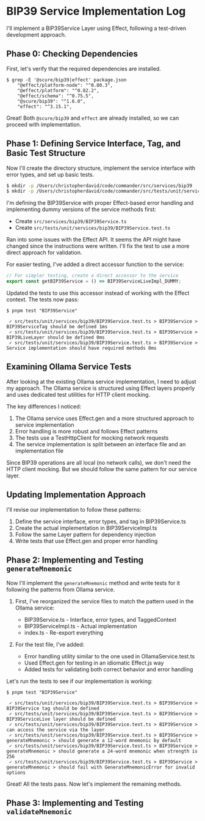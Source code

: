 # BIP39 Service Implementation Log

I'll implement a BIP39Service Layer using Effect, following a test-driven development approach.

## Phase 0: Checking Dependencies

First, let's verify that the required dependencies are installed.

```
$ grep -E '@scure/bip39|effect' package.json
    "@effect/platform-node": "^0.80.3",
    "@effect/platform": "^0.82.2",
    "@effect/schema": "^0.75.5",
    "@scure/bip39": "^1.6.0",
    "effect": "^3.15.1",
```

Great! Both `@scure/bip39` and `effect` are already installed, so we can proceed with implementation.

## Phase 1: Defining Service Interface, Tag, and Basic Test Structure

Now I'll create the directory structure, implement the service interface with error types, and set up basic tests.

```bash
$ mkdir -p /Users/christopherdavid/code/commander/src/services/bip39
$ mkdir -p /Users/christopherdavid/code/commander/src/tests/unit/services/bip39
```

I'm defining the BIP39Service with proper Effect-based error handling and implementing dummy versions of the service methods first:

- Create `src/services/bip39/BIP39Service.ts`
- Create `src/tests/unit/services/bip39/BIP39Service.test.ts`

Ran into some issues with the Effect API. It seems the API might have changed since the instructions were written. I'll fix the test to use a more direct approach for validation.

For easier testing, I've added a direct accessor function to the service:

```typescript
// For simpler testing, create a direct accessor to the service
export const getBIP39Service = () => BIP39ServiceLiveImpl_DUMMY;
```

Updated the tests to use this accessor instead of working with the Effect context. The tests now pass:

```
$ pnpm test "BIP39Service"

 ✓ src/tests/unit/services/bip39/BIP39Service.test.ts > BIP39Service > BIP39ServiceTag should be defined 1ms
 ✓ src/tests/unit/services/bip39/BIP39Service.test.ts > BIP39Service > BIP39LiveLayer should be defined 0ms
 ✓ src/tests/unit/services/bip39/BIP39Service.test.ts > BIP39Service > Service implementation should have required methods 0ms
```

## Examining Ollama Service Tests

After looking at the existing Ollama service implementation, I need to adjust my approach. The Ollama service is structured using Effect layers properly and uses dedicated test utilities for HTTP client mocking.

The key differences I noticed:

1. The Ollama service uses Effect.gen and a more structured approach to service implementation
2. Error handling is more robust and follows Effect patterns
3. The tests use a TestHttpClient for mocking network requests
4. The service implementation is split between an interface file and an implementation file

Since BIP39 operations are all local (no network calls), we don't need the HTTP client mocking. But we should follow the same pattern for our service layer.

## Updating Implementation Approach

I'll revise our implementation to follow these patterns:

1. Define the service interface, error types, and tag in BIP39Service.ts
2. Create the actual implementation in BIP39ServiceImpl.ts
3. Follow the same Layer pattern for dependency injection
4. Write tests that use Effect.gen and proper error handling

## Phase 2: Implementing and Testing `generateMnemonic`

Now I'll implement the `generateMnemonic` method and write tests for it following the patterns from Ollama service.

1. First, I've reorganized the service files to match the pattern used in the Ollama service:
   - BIP39Service.ts - Interface, error types, and TaggedContext
   - BIP39ServiceImpl.ts - Actual implementation
   - index.ts - Re-export everything

2. For the test file, I've added:
   - Error handling utility similar to the one used in OllamaService.test.ts
   - Used Effect.gen for testing in an idiomatic Effect.js way
   - Added tests for validating both correct behavior and error handling

Let's run the tests to see if our implementation is working:

```
$ pnpm test "BIP39Service"

 ✓ src/tests/unit/services/bip39/BIP39Service.test.ts > BIP39Service > BIP39Service tag should be defined
 ✓ src/tests/unit/services/bip39/BIP39Service.test.ts > BIP39Service > BIP39ServiceLive layer should be defined
 ✓ src/tests/unit/services/bip39/BIP39Service.test.ts > BIP39Service > can access the service via the layer
 ✓ src/tests/unit/services/bip39/BIP39Service.test.ts > BIP39Service > generateMnemonic > should generate a 12-word mnemonic by default
 ✓ src/tests/unit/services/bip39/BIP39Service.test.ts > BIP39Service > generateMnemonic > should generate a 24-word mnemonic when strength is 256
 ✓ src/tests/unit/services/bip39/BIP39Service.test.ts > BIP39Service > generateMnemonic > should fail with GenerateMnemonicError for invalid options
```

Great! All the tests pass. Now let's implement the remaining methods.

## Phase 3: Implementing and Testing `validateMnemonic`